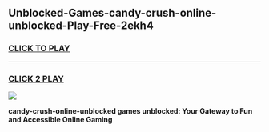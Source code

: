 
## Unblocked-Games-candy-crush-online-unblocked-Play-Free-2ekh4
<h3>
<a href="https://premium76.site?title=candy-crush-online-unblocked&ref=23A">CLICK TO PLAY</a></h3>
<hr>

<h3>
<a href="https://premium76.site?title=candy-crush-online-unblocked&ref=23A">CLICK 2 PLAY</a>
  
</h3>

<a href="https://premium76.site?title=candy-crush-online-unblocked&ref=23A"><img src="https://clearcache.store/games.png"></a>


**candy-crush-online-unblocked games unblocked: Your Gateway to Fun and Accessible Online Gaming**
